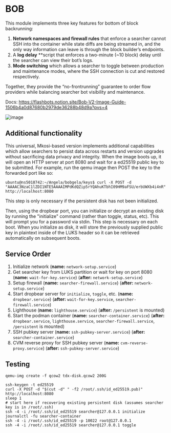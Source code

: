 BOB
===

This module implements three key features for bottom of block backrunning: 

1. **Network namespaces and firewall rules** that enforce a searcher cannot SSH into the container while state diffs are being streamed in, and the only way information can leave is through the block builder’s endpoints.
2. A **log delay** **script that enforces a two-minute (~10 block) delay until the searcher can view their bot’s logs. 
3. **Mode switching** which allows a searcher to toggle between production and maintenance modes, where the SSH connection is cut and restored respectively. 

Together, they provide the “no-frontrunning” guarantee to order flow providers while balancing searcher bot visibility and maintenance.

Docs: https://flashbots.notion.site/Bob-V2-Image-Guide-1506b4a0d87680b2979de36288b48d9a?pvs=4

![image](https://github.com/user-attachments/assets/aaad8a4e-f640-4a94-b16f-657eb3ff6bdb)

Additional functionality
------------------------

This universal, Mkosi-based version implements additional capabilities which allow searchers to persist data across restarts and version upgrades without sacrificing data privacy and integrity.
When the image boots up, it will open an HTTP server at port 8080 and wait for a ed25519 public key to be submitted. For example, run the qemu image then POST the key to the forwarded port like so:

```
ubuntu@ns5018742:~/Angela/bobgela/keys$ curl -X POST -d "AAAAC3NzaC1lZDI1NTE5AAAAIMPdKdQZip5rYQAhuKTbhI09HM9aFSU/erbUWXb4i4nR" http://localhost:8080
```

This step is only necessary if the persistent disk has not been initialized.

Then, using the dropbear port, you can initialize or decrypt an existing disk by running the "initialize" command (rather than toggle, status, etc). This will prompt you for a password via stdin. This step is necessary on each boot. When you initialize as disk, it will store the previously supplied public key in plaintext inside of the LUKS header so it can be retrieved automatically on subsequent boots.

Service Order
-------------

1. Initialize network (**name:** `network-setup.service`)
2. Get searcher key from LUKS partition or wait for key on port 8080 (**name:** `wait-for-key.service`) (**after:** `network-setup.service`)
3. Setup firewall (**name:** `searcher-firewall.service`) (**after:** `network-setup.service`)
4. Start dropbear server for `initialize`, `toggle`, etc. (**name:** `dropbear.service`) (**after:** `wait-for-key.service`, `searcher-firewall.service`)
5. Lighthouse (**name:** `lighthouse.service`) (**after:** `/persistent` is mounted)
6. Start the podman container (**name:** `searcher-container.service`) (**after:** `dropbear.service`, `lighthouse.service`, `searcher-firewall.service`, `/persistent` is mounted)
7. SSH pubkey server (**name:** `ssh-pubkey-server.service`) (**after:** `searcher-container.service`)
8. CVM reverse proxy for SSH pubkey server (**name:** `cvm-reverse-proxy.service`) (**after:** `ssh-pubkey-server.service`)

Testing
-------

```shell
qemu-img create -f qcow2 tdx-disk.qcow2 200G
```

```shell
ssh-keygen -t ed25519
curl -X POST -d "$(cut -d" " -f2 /root/.ssh/id_ed25519.pub)" http://localhost:8080
sleep 1
# start here if recovering existing persistent disk (assumes searcher key is in /root/.ssh)
ssh -4 -i /root/.ssh/id_ed25519 searcher@127.0.0.1 initialize
journalctl -fu searcher-container
ssh -4 -i /root/.ssh/id_ed25519 -p 10022 root@127.0.0.1
ssh -4 -i /root/.ssh/id_ed25519 searcher@127.0.0.1 toggle
```